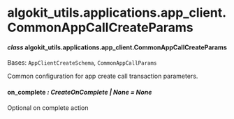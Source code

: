 # algokit_utils.applications.app_client.CommonAppCallCreateParams

#### *class* algokit_utils.applications.app_client.CommonAppCallCreateParams

Bases: `AppClientCreateSchema`, `CommonAppCallParams`

Common configuration for app create call transaction parameters.

#### on_complete *: CreateOnComplete | None* *= None*

Optional on complete action
